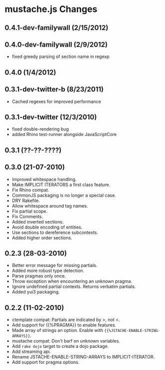 # mustache.js Changes

## 0.4.1-dev-familywall (2/15/2012)

## 0.4.0-dev-familywall (2/9/2012)

* fixed greedy parsing of section name in regexp

## 0.4.0 (1/4/2012)

## 0.3.1-dev-twitter-b (8/23/2011)

* Cached regexes for improved performance

## 0.3.1-dev-twitter (12/3/2010)

* fixed double-rendering bug
* added Rhino test-runner alongside JavaScriptCore

## 0.3.1 (??-??-????)

## 0.3.0 (21-07-2010)

* Improved whitespace handling.
* Make IMPLICIT ITERATORS a first class feature.
* Fix Rhino compat.
* CommonJS packaging is no longer a special case.
* DRY Rakefile.
* Allow whitespace around tag names.
* Fix partial scope.
* Fix Comments.
* Added inverted sections.
* Avoid double encoding of entities.
* Use sections to dereference subcontexts.
* Added higher order sections.


## 0.2.3 (28-03-2010)

* Better error message for missing partials.
* Added more robust type detection.
* Parse pragmas only once.
* Throw exception when encountering an unknown pragma.
* Ignore undefined partial contexts. Returns verbatim partials.
* Added yui3 packaging.


## 0.2.2 (11-02-2010)

* ctemplate compat: Partials are indicated by >, not <.
* Add support for {{%PRAGMA}} to enable features.
* Made array of strings an option. Enable with `{{%JSTACHE-ENABLE-STRING-ARRAYS}}`.
* mustache compat: Don't barf on unknown variables.
* Add `rake dojo` target to create a dojo package.
* Add streaming api.
* Rename JSTACHE-ENABLE-STRING-ARRAYS to IMPLICIT-ITERATOR.
* Add support for pragma options.
